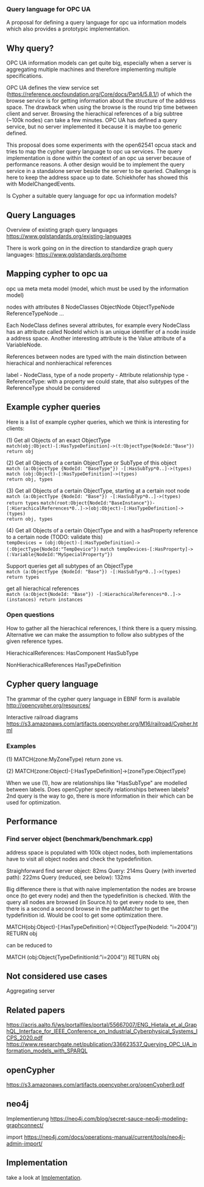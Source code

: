 ### Query language for OPC UA

A proposal for defining a query language for opc ua information models which also provides a prototypic implementation.

## Why query?

OPC UA information models can get quite big, especially when a server is aggregating multiple machines and therefore implementing multiple specifications.

OPC UA defines the view service set (https://reference.opcfoundation.org/Core/docs/Part4/5.8.1/) of which the browse service is for getting information about the structure of the address space. The drawback when using the browse is the round trip time between client and server. Browsing the hierachical references of a big subtree (~100k nodes) can take a few minutes.
OPC UA has defined a query service, but no server implemented it because it is maybe too generic defined.

This proposal does some experiments with the open62541 opcua stack and tries to map the cypher query language to opc ua services. The query implementation is done within the context of an opc ua server because of performance reasons. A other design would be to implement the query service in a standalone server beside the server to be queried. Challenge is here to keep the address space up to date. Schiekhofer has showed this with ModelChangedEvents.

Is Cypher a suitable query language for opc ua information models?

## Query Languages

Overview of existing graph query languages
https://www.gqlstandards.org/existing-languages

There is work going on in the direction to standardize graph query languages: https://www.gqlstandards.org/home

## Mapping cypher to opc ua

opc ua meta meta model (model, which must be used by the information model)

nodes with attributes
8 NodeClasses
ObjectNode
ObjectTypeNode
ReferenceTypeNode
...

Each NodeClass defines several attributes, for example every NodeClass has an attribute called NodeId which is an unique identifier of a node inside a address space. Another interesting attribute is the Value attribute of a VariableNode.

References between nodes are typed with the main distinction between hierachical and nonhierachical references

label - NodeClass, type of a node
property - Attribute
relationship type - ReferenceType: with a property we could state, that also subtypes of the ReferenceType should be considered

## Example cypher queries

Here is a list of example cypher queries, which we think is interesting for clients:

(1) Get all Objects of an exact ObjectType \
`match(obj:Object)-[:HasTypeDefinition]->(t:ObjectType{NodeId:"Base"}) return obj`

(2) Get all Objects of a certain ObjectType or SubType of this object \
`match (a:ObjectType {NodeId: "BaseType"}) -[:HasSubTyp*0..]->(types)` \
`match (obj:Object)-[:HasTypeDefinition]->(types)` \
`return obj, types`

(3) Get all Objects of a certain ObjectType, starting at a certain root node
`match (a:ObjectType {NodeId: "Base"}) -[:HasSubTyp*0..]->(types) return types`
`match(root:Object{NodeId:"BaseInstance"})-[:HierachicalReferences*0..]->(obj:Object)-[:HasTypeDefinition]->(types)` \
`return obj, types`

(4) Get all Objects of a certain ObjectType and with a hasProperty reference to a certain node (TODO: validate this) \
`tempDevices = (obj:Object)-[:HasTypeDefinition]->(:ObjectType{NodeId:"TempDevice"})`
`match tempDevices-[:HasProperty]->(:Variable{NodeId:"MySpecialProperty"})`


Support queries
get all subtypes of an ObjectType \
`match (a:ObjectType {NodeId: "Base"}) -[:HasSubTyp*0..]->(types) return types`

get all hierachical references \
`match (a:Object{NodeId: "Base"}) -[:HierachicalReferences*0..]->(instances) return instances`

### Open questions

How to gather all the hierachical references, I think there is a query missing. Alternative we can make the assumption to follow also subtypes of the given reference types.

HierachicalReferences:
HasComponent
HasSubType

NonHierachicalReferences
HasTypeDefinition

## Cypher query language

The grammar of the cypher query language in EBNF form is available http://opencypher.org/resources/

Interactive railroad diagrams https://s3.amazonaws.com/artifacts.opencypher.org/M16/railroad/Cypher.html


### Examples

(1) MATCH(zone:MyZoneType) return zone vs.

(2) MATCH(zone:Object)-[:HasTypeDefinition]->(zoneType:ObjectType)

When we use (1), how are relationships like "HasSubType" are modelled between labels. Does openCypher specify relationships between labels?
2nd query is the way to go, there is more information in their which can be used for optimization.

## Performance

### Find server object (benchmark/benchmark.cpp)

address space is populated with 100k object nodes, both implementations have to visit all object nodes and check the typedefinition.

Straighforward find server object: 82ms
Query: 214ms
Query (with inverted path): 222ms
Query (reduced, see below): 132ms

Big difference there is that with naive implementation the nodes are browse once (to get every node) and then the typedefinition is checked.
With the query all nodes are browsed (in Source.h) to get every node to see, then there is a second a second browse in the pathMatcher to
get the typdefinition id. Would be cool to get some optimization there.

MATCH(obj:Object)-[:HasTypeDefinition]->(:ObjectType{NodeId: \"i=2004\"}) RETURN obj

can be reduced to

MATCH (obj:Object{TypeDefinitionId:\"i=2004\"}) RETURN obj

## Not considered use cases
Aggregating server

## Related papers
https://acris.aalto.fi/ws/portalfiles/portal/55667007/ENG_Hietala_et_al_GraphQL_Interface_for_IEEE_Conference_on_Industrial_Cyberphysical_Systems_ICPS_2020.pdf
https://www.researchgate.net/publication/336623537_Querying_OPC_UA_information_models_with_SPARQL

## openCypher
https://s3.amazonaws.com/artifacts.opencypher.org/openCypher9.pdf

## neo4j
Implementierung
https://neo4j.com/blog/secret-sauce-neo4j-modeling-graphconnect/ 

import
https://neo4j.com/docs/operations-manual/current/tools/neo4j-admin-import/

## Implementation

take a look at [Implementation]("Implementation.md").


